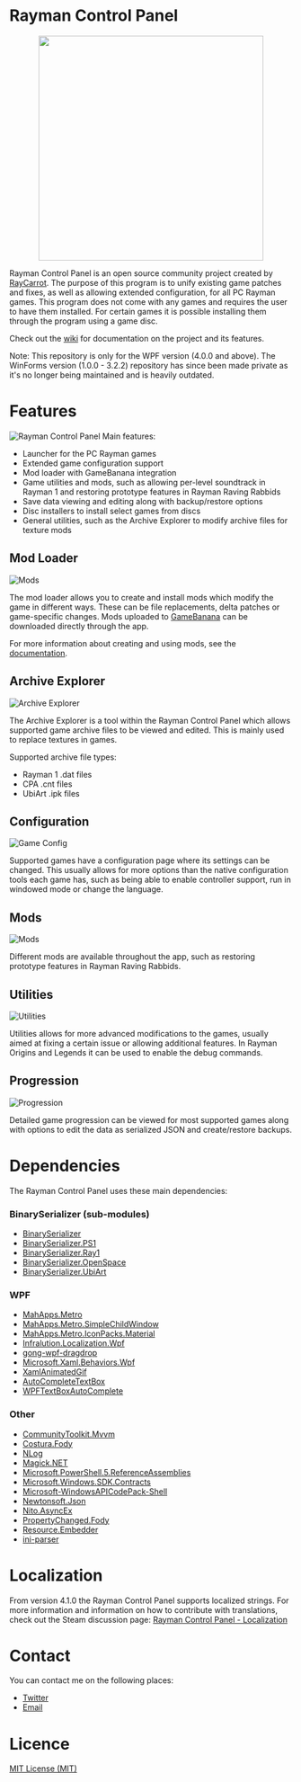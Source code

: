 # Rayman Control Panel
<p align="center">
    <img src="img/main_artwork.png" width="400">
</p>

Rayman Control Panel is an open source community project created by [RayCarrot](https://github.com/RayCarrot). The purpose of this program is to unify existing game patches and fixes, as well as allowing extended configuration, for all PC Rayman games. This program does not come with any games and requires the user to have them installed. For certain games it is possible installing them through the program using a game disc.

Check out the [wiki](https://github.com/RayCarrot/RayCarrot.RCP.Metro/wiki) for documentation on the project and its features.

Note: This repository is only for the WPF version (4.0.0 and above). The WinForms version (1.0.0 - 3.2.2) repository has since been made private as it's no longer being maintained and is heavily outdated.

# Features
![Rayman Control Panel](img/example_games.png)
Main features:
- Launcher for the PC Rayman games
- Extended game configuration support
- Mod loader with GameBanana integration
- Game utilities and mods, such as allowing per-level soundtrack in Rayman 1 and restoring prototype features in Rayman Raving Rabbids
- Save data viewing and editing along with backup/restore options
- Disc installers to install select games from discs
- General utilities, such as the Archive Explorer to modify archive files for texture mods

## Mod Loader
![Mods](img/example_modloader_r2.png)

The mod loader allows you to create and install mods which modify the game in different ways. These can be file replacements, delta patches or game-specific changes. Mods uploaded to [GameBanana](https://gamebanana.com/) can be downloaded directly through the app.

For more information about creating and using mods, see the [documentation](https://github.com/RayCarrot/RayCarrot.RCP.Metro/wiki/Mod-Loader).

## Archive Explorer
![Archive Explorer](img/example_archive_explorer.png)

The Archive Explorer is a tool within the Rayman Control Panel which allows supported game archive files to be viewed and edited. This is mainly used to replace textures in games. 

Supported archive file types:
- Rayman 1 .dat files
- CPA .cnt files
- UbiArt .ipk files

## Configuration
![Game Config](img/example_config_r2.png)

Supported games have a configuration page where its settings can be changed. This usually allows for more options than the native configuration tools each game has, such as being able to enable controller support, run in windowed mode or change the language.

## Mods
![Mods](img/example_mods_rrr.png)

Different mods are available throughout the app, such as restoring prototype features in Rayman Raving Rabbids.

## Utilities
![Utilities](img/example_utilities_origins.png)

Utilities allows for more advanced modifications to the games, usually aimed at fixing a certain issue or allowing additional features. In Rayman Origins and Legends it can be used to enable the debug commands.

## Progression
![Progression](img/example_progression.png)

Detailed game progression can be viewed for most supported games along with options to edit the data as serialized JSON and create/restore backups. 

# Dependencies
The Rayman Control Panel uses these main dependencies:

### BinarySerializer (sub-modules)
- [BinarySerializer](https://github.com/BinarySerializer/BinarySerializer)
- [BinarySerializer.PS1](https://github.com/BinarySerializer/BinarySerializer.PS1)
- [BinarySerializer.Ray1](https://github.com/BinarySerializer/BinarySerializer.Ray1)
- [BinarySerializer.OpenSpace](https://github.com/BinarySerializer/BinarySerializer.OpenSpace)
- [BinarySerializer.UbiArt](https://github.com/BinarySerializer/BinarySerializer.UbiArt)

### WPF
- [MahApps.Metro](https://github.com/MahApps/MahApps.Metro)
- [MahApps.Metro.SimpleChildWindow](https://github.com/punker76/MahApps.Metro.SimpleChildWindow)
- [MahApps.Metro.IconPacks.Material](https://github.com/MahApps/MahApps.Metro.IconPacks)
- [Infralution.Localization.Wpf](https://www.codeproject.com/Articles/35159/WPF-Localization-Using-RESX-Files)
- [gong-wpf-dragdrop](https://github.com/punker76/gong-wpf-dragdrop)
- [Microsoft.Xaml.Behaviors.Wpf](https://github.com/Microsoft/XamlBehaviorsWpf)
- [XamlAnimatedGif](https://github.com/XamlAnimatedGif/XamlAnimatedGif)
- [AutoCompleteTextBox](https://github.com/quicoli/WPF-AutoComplete-TextBox)
- [WPFTextBoxAutoComplete](https://github.com/Nimgoble/WPFTextBoxAutoComplete)

### Other
- [CommunityToolkit.Mvvm](https://github.com/CommunityToolkit/dotnet)
- [Costura.Fody](https://github.com/Fody/Costura)
- [NLog](https://github.com/NLog/NLog)
- [Magick.NET](https://github.com/dlemstra/Magick.NET)
- [Microsoft.PowerShell.5.ReferenceAssemblies](https://www.nuget.org/packages/Microsoft.PowerShell.5.ReferenceAssemblies)
- [Microsoft.Windows.SDK.Contracts](https://www.nuget.org/packages/Microsoft.Windows.SDK.Contracts)
- [Microsoft-WindowsAPICodePack-Shell](https://github.com/contre/Windows-API-Code-Pack-1.1)
- [Newtonsoft.Json](https://github.com/JamesNK/Newtonsoft.Json)
- [Nito.AsyncEx](https://github.com/StephenCleary/AsyncEx)
- [PropertyChanged.Fody](https://github.com/Fody/PropertyChanged)
- [Resource.Embedder](https://github.com/MarcStan/Resource.Embedder)
- [ini-parser](https://github.com/rickyah/ini-parser)

# Localization
From version 4.1.0 the Rayman Control Panel supports localized strings. For more information and information on how to contribute with translations, check out the Steam discussion page:
[Rayman Control Panel - Localization](https://steamcommunity.com/groups/RaymanControlPanel/discussions/0/1812044473314212117/)

# Contact
You can contact me on the following places:

- [Twitter](https://twitter.com/RayCarrot)
- [Email](mailto:RayCarrotMaster@gmail.com)

# Licence

[MIT License (MIT)](./LICENSE)